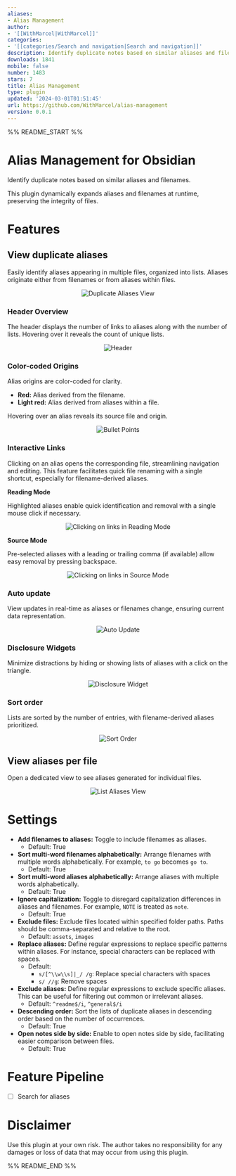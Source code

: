 ```yaml
---
aliases:
- Alias Management
author:
- '[[WithMarcel|WithMarcel]]'
categories:
- '[[categories/Search and navigation|Search and navigation]]'
description: Identify duplicate notes based on similar aliases and filenames.
downloads: 1841
mobile: false
number: 1483
stars: 7
title: Alias Management
type: plugin
updated: '2024-03-01T01:51:45'
url: https://github.com/WithMarcel/alias-management
version: 0.0.1
---
```


%% README_START %%

# Alias Management for Obsidian
Identify duplicate notes based on similar aliases and filenames.

This plugin dynamically expands aliases and filenames at runtime, preserving the integrity of files.

# Features

## View duplicate aliases
Easily identify aliases appearing in multiple files, organized into lists. Aliases originate either from filenames or from aliases within files.

<p align="center">
  <img src="https://raw.githubusercontent.com/WithMarcel/alias-management/HEAD/img/duplicate-aliases-view.gif" alt="Duplicate Aliases View">
</p>

### Header Overview
The header displays the number of links to aliases along with the number of lists. Hovering over it reveals the count of unique lists.

<p align="center">
  <img src="https://raw.githubusercontent.com/WithMarcel/alias-management/HEAD/img/header.png" alt="Header">
</p>

### Color-coded Origins
Alias origins are color-coded for clarity.

- **Red:** Alias derived from the filename.
- **Light red:** Alias derived from aliases within a file.

Hovering over an alias reveals its source file and origin.

<p align="center">
  <img src="https://raw.githubusercontent.com/WithMarcel/alias-management/HEAD/img/bullet-points.gif" alt="Bullet Points">
</p>

### Interactive Links
Clicking on an alias opens the corresponding file, streamlining navigation and editing. This feature facilitates quick file renaming with a single shortcut, especially for filename-derived aliases.

**Reading Mode**

Highlighted aliases enable quick identification and removal with a single mouse click if necessary.

<p align="center">
  <img src="https://raw.githubusercontent.com/WithMarcel/alias-management/HEAD/img/link-click-reading-mode.gif" alt="Clicking on links in Reading Mode">
</p>

**Source Mode**

Pre-selected aliases with a leading or trailing comma (if available) allow easy removal by pressing backspace.

<p align="center">
  <img src="https://raw.githubusercontent.com/WithMarcel/alias-management/HEAD/img/link-click-source-mode.gif" alt="Clicking on links in Source Mode">
</p>

### Auto update
View updates in real-time as aliases or filenames change, ensuring current data representation.

<p align="center">
  <img src="https://raw.githubusercontent.com/WithMarcel/alias-management/HEAD/img/auto-update.gif" alt="Auto Update">
</p>

### Disclosure Widgets
Minimize distractions by hiding or showing lists of aliases with a click on the triangle.

<p align="center">
  <img src="https://raw.githubusercontent.com/WithMarcel/alias-management/HEAD/img/disclosure-widget.gif" alt="Disclosure Widget">
</p>

### Sort order
Lists are sorted by the number of entries, with filename-derived aliases prioritized.

<p align="center">
  <img src="https://raw.githubusercontent.com/WithMarcel/alias-management/HEAD/img/sort-order.png" alt="Sort Order">
</p>

## View aliases per file
Open a dedicated view to see aliases generated for individual files.

<p align="center">
  <img src="https://raw.githubusercontent.com/WithMarcel/alias-management/HEAD/img/list-aliases-view.png" alt="List Aliases View">
</p>

# Settings
- **Add filenames to aliases:** Toggle to include filenames as aliases.
  - Default: True
- **Sort multi-word filenames alphabetically:** Arrange filenames with multiple words alphabetically. For example, `to go` becomes `go to`.
  - Default: True
- **Sort multi-word aliases alphabetically:** Arrange aliases with multiple words alphabetically.
  - Default: True
- **Ignore capitalization:** Toggle to disregard capitalization differences in aliases and filenames. For example, `NOTE` is treated as `note`.
  - Default: True
- **Exclude files:** Exclude files located within specified folder paths. Paths should be comma-separated and relative to the root.
  - Default: `assets`, `images`
- **Replace aliases:** Define regular expressions to replace specific patterns within aliases. For instance, special characters can be replaced with spaces.
  - Default:
    - `s/[^\\w\\s]|_/ /g`: Replace special characters with spaces
    - `s/ //g`: Remove spaces
- **Exclude aliases:** Define regular expressions to exclude specific aliases. This can be useful for filtering out common or irrelevant aliases.
  - Default: `^readme$/i`, `^general$/i`
- **Descending order:** Sort the lists of duplicate aliases in descending order based on the number of occurrences.
  - Default: True
- **Open notes side by side:** Enable to open notes side by side, facilitating easier comparison between files.
  - Default: True

# Feature Pipeline
- [ ] Search for aliases

# Disclaimer
Use this plugin at your own risk. The author takes no responsibility for any damages or loss of data that may occur from using this plugin.


%% README_END %%